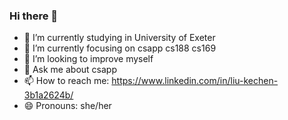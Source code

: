 ### Hi there 👋

<!--
**kechenkristin/kechenkristin** is a ✨ _special_ ✨ repository because its `README.md` (this file) appears on your GitHub profile.

Here are some ideas to get you started:
-->

- 🔭 I’m currently studying in University of Exeter 
- 🌱 I’m currently focusing on csapp cs188 cs169
- 👯 I’m looking to improve myself
- 💬 Ask me about csapp
- 📫 How to reach me: https://www.linkedin.com/in/liu-kechen-3b1a2624b/
- 😄 Pronouns: she/her

